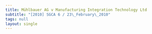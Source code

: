 ```yaml
---
title: Mühlbauer AG v Manufacturing Integration Technology Ltd
subtitle: "[2010] SGCA 6 / 23\_February\_2010"
tags: null
layout: single
---
```


